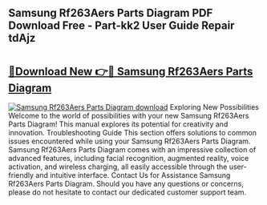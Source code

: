 ## Samsung Rf263Aers Parts Diagram PDF Download Free - Part-kk2 User Guide Repair tdAjz

# <h2><a href="http://dfpu5e.blite.top/?on=Samsung+Rf263Aers+Parts+Diagram">🔗Download New 👉🔴 Samsung Rf263Aers Parts Diagram</a></h2>

[![Samsung Rf263Aers Parts Diagram download](https://i.imgur.com/lujVjoI.png)](http://dfpu5e.blite.top/?on=Samsung+Rf263Aers+Parts+Diagram)
Exploring New Possibilities Welcome to the world of possibilities with your new Samsung Rf263Aers Parts Diagram! This manual explores its potential for creativity and innovation. Troubleshooting Guide This section offers solutions to common issues encountered while using your Samsung Rf263Aers Parts Diagram. Samsung Rf263Aers Parts Diagram comes with an impressive collection of advanced features, including facial recognition, augmented reality, voice activation, and wireless charging, all easily accessible through the user-friendly and intuitive interface. Contact Us for Assistance Samsung Rf263Aers Parts Diagram. Should you have any questions or concerns, please do not hesitate to contact our dedicated customer support team.
